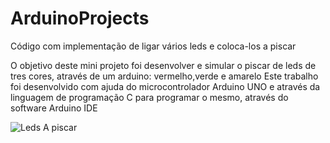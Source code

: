 # ArduinoProjects
Código com implementação de ligar vários leds e coloca-los a piscar


O objetivo deste mini projeto foi desenvolver e simular o piscar de leds de tres cores, através de um arduino:
vermelho,verde e amarelo
Este trabalho foi desenvolvido com ajuda do microcontrolador Arduino UNO e através da linguagem de programação C para programar o mesmo, através do software Arduino IDE



![Leds A piscar ](https://github.com/barbar-a21904946/ArduinoProjects/blob/main/luzesAPiscar.gif)
